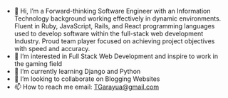 - 👋 Hi, I’m a Forward-thinking Software Engineer with an Information Technology background working effectively in dynamic environments. Fluent in Ruby, JavaScript, Rails, and React programming languages used to develop software within the full-stack web development Industry. Proud team player focused on achieving project objectives with speed and accuracy.
- 👀 I’m interested in Full Stack Web Development and inspire to work in the gaming field
- 🌱 I’m currently learning Django and Python
- 💞️ I’m looking to collaborate on Blogging Websites
- 📫 How to reach me email: TGarayua@gmail.com

<!---
tgarayua/tgarayua is a ✨ special ✨ repository because its `README.md` (this file) appears on your GitHub profile.
You can click the Preview link to take a look at your changes.
--->
